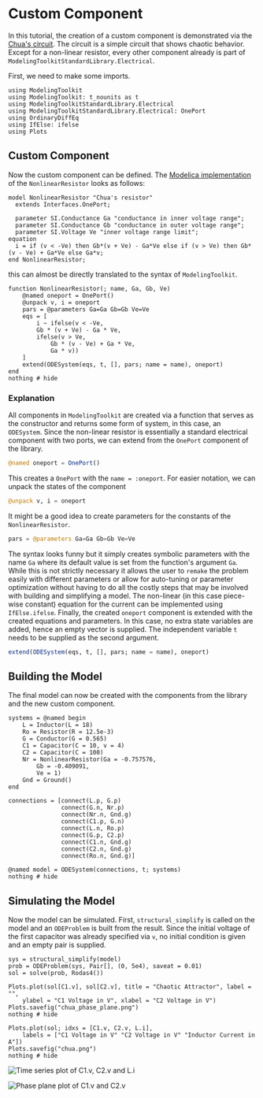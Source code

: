 # Custom Component

In this tutorial, the creation of a custom component is demonstrated via the [Chua's circuit](https://en.wikipedia.org/wiki/Chua%27s_circuit).
The circuit is a simple circuit that shows chaotic behavior.
Except for a non-linear resistor, every other component already is part of `ModelingToolkitStandardLibrary.Electrical`.

First, we need to make some imports.

```@example components
using ModelingToolkit
using ModelingToolkit: t_nounits as t
using ModelingToolkitStandardLibrary.Electrical
using ModelingToolkitStandardLibrary.Electrical: OnePort
using OrdinaryDiffEq
using IfElse: ifelse
using Plots
```

## Custom Component

Now the custom component can be defined.
The [Modelica implementation](https://www.maplesoft.com/documentation_center/online_manuals/modelica/Modelica_Electrical_Analog_Examples_Utilities.html#Modelica.Electrical.Analog.Examples.Utilities.NonlinearResistor) of the `NonlinearResistor` looks as follows:

```Modelica
model NonlinearResistor "Chua's resistor"
  extends Interfaces.OnePort;

  parameter SI.Conductance Ga "conductance in inner voltage range";
  parameter SI.Conductance Gb "conductance in outer voltage range";
  parameter SI.Voltage Ve "inner voltage range limit";
equation
  i = if (v < -Ve) then Gb*(v + Ve) - Ga*Ve else if (v > Ve) then Gb*(v - Ve) + Ga*Ve else Ga*v;
end NonlinearResistor;
```

this can almost be directly translated to the syntax of `ModelingToolkit`.

```@example components
function NonlinearResistor(; name, Ga, Gb, Ve)
    @named oneport = OnePort()
    @unpack v, i = oneport
    pars = @parameters Ga=Ga Gb=Gb Ve=Ve
    eqs = [
        i ~ ifelse(v < -Ve,
        Gb * (v + Ve) - Ga * Ve,
        ifelse(v > Ve,
            Gb * (v - Ve) + Ga * Ve,
            Ga * v))
    ]
    extend(ODESystem(eqs, t, [], pars; name = name), oneport)
end
nothing # hide
```

### Explanation

All components in `ModelingToolkit` are created via a function that serves as the constructor and returns some form of system, in this case, an `ODESystem`.
Since the non-linear resistor is essentially a standard electrical component with two ports, we can extend from the `OnePort` component of the library.

```julia
@named oneport = OnePort()
```

This creates a `OnePort` with the `name = :oneport`.
For easier notation, we can unpack the states of the component

```julia
@unpack v, i = oneport
```

It might be a good idea to create parameters for the constants of the `NonlinearResistor`.

```julia
pars = @parameters Ga=Ga Gb=Gb Ve=Ve
```

The syntax looks funny but it simply creates symbolic parameters with the name `Ga` where its default value is set from the function's argument `Ga`.
While this is not strictly necessary it allows the user to `remake` the problem easily with different parameters or allow for auto-tuning or parameter optimization without having to do all the costly steps that may be involved with building and simplifying a model.
The non-linear (in this case piece-wise constant) equation for the current can be implemented using `IfElse.ifelse`.
Finally, the created `oneport` component is extended with the created equations and parameters.
In this case, no extra state variables are added, hence an empty vector is supplied.
The independent variable `t` needs to be supplied as the second argument.

```julia
extend(ODESystem(eqs, t, [], pars; name = name), oneport)
```

## Building the Model

The final model can now be created with the components from the library and the new custom component.

```@example components
systems = @named begin
    L = Inductor(L = 18)
    Ro = Resistor(R = 12.5e-3)
    G = Conductor(G = 0.565)
    C1 = Capacitor(C = 10, v = 4)
    C2 = Capacitor(C = 100)
    Nr = NonlinearResistor(Ga = -0.757576,
        Gb = -0.409091,
        Ve = 1)
    Gnd = Ground()
end

connections = [connect(L.p, G.p)
               connect(G.n, Nr.p)
               connect(Nr.n, Gnd.g)
               connect(C1.p, G.n)
               connect(L.n, Ro.p)
               connect(G.p, C2.p)
               connect(C1.n, Gnd.g)
               connect(C2.n, Gnd.g)
               connect(Ro.n, Gnd.g)]

@named model = ODESystem(connections, t; systems)
nothing # hide
```

## Simulating the Model

Now the model can be simulated.
First, `structural_simplify` is called on the model and an `ODEProblem` is built from the result.
Since the initial voltage of the first capacitor was already specified via `v`, no initial condition is given and an empty pair is supplied.

```@example components
sys = structural_simplify(model)
prob = ODEProblem(sys, Pair[], (0, 5e4), saveat = 0.01)
sol = solve(prob, Rodas4())

Plots.plot(sol[C1.v], sol[C2.v], title = "Chaotic Attractor", label = "",
    ylabel = "C1 Voltage in V", xlabel = "C2 Voltage in V")
Plots.savefig("chua_phase_plane.png")
nothing # hide

Plots.plot(sol; idxs = [C1.v, C2.v, L.i],
    labels = ["C1 Voltage in V" "C2 Voltage in V" "Inductor Current in A"])
Plots.savefig("chua.png")
nothing # hide
```

![Time series plot of C1.v, C2.v and L.i](chua_phase_plane.png)

![Phase plane plot of C1.v and C2.v](chua.png)
